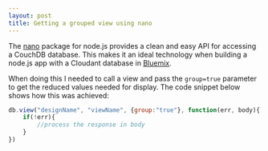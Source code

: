```yaml
---
layout: post
title: Getting a grouped view using nano
---
```


The [nano](https://github.com/dscape/nano) package for node.js provides a clean and easy API for accessing a CouchDB database. This makes it an ideal technology when building a node.js app with a Cloudant database in [Bluemix](www.bluemix.net).

When doing this I needed to call a view and pass the `group=true` parameter to get the reduced values needed for display. The code snippet below shows how this was achieved:

``` js
db.view("designName", "viewName", {group:"true"}, function(err, body){
	if(!err){
		//process the response in body
	}
})
```

